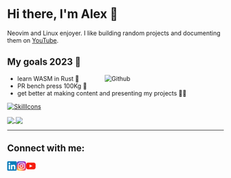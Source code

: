 # Hi there, I'm Alex 👋

Neovim and Linux enjoyer. I like building random projects and documenting them
on [YouTube](https://www.youtube.com/channel/UCQfbjXwtGuJ-7hDMmAm1-rA).

## My goals 2023 🎯

<img width="55%" align="right" alt="Github" src="https://raw.githubusercontent.com/onimur/.github/master/.resources/git-header.svg" />

- learn WASM in Rust 🦀
- PR bench press 100Kg 💪
- get better at making content and presenting my projects 👨‍💻

[![SkillIcons](https://skillicons.dev/icons?i=py,ts,lua,c,flask,aws,linux,bash,git,github,neovim,html,css)](https://skillicons.dev)<br/>

<a href="https://github.com/anuraghazra/github-readme-stats">
  <img height=160 align="center" src="https://github-readme-stats.vercel.app/api?username=alexjercan&theme=transparent&count_private=false&hide_border=false&border_color=30363d" />
</a>
<a href="https://github.com/anuraghazra/convoychat">
  <img height=160 align="center" src="https://github-readme-stats.vercel.app/api/top-langs?username=alexjercan&layout=compact&langs_count=4&count_private=false&card_width=320&hide_border=false&theme=transparent&border_color=30363d" />
</a>

<hr />

## Connect with me:

[<img align="left" alt="alexjercan | LinkedIn" width="22px" src="./assets/linkedin.svg" />][linkedin]
[<img align="left" alt="alexjercan | Instagram" width="22px" src="./assets/instagram.svg" />][instagram]
[<img align="left" alt="alexjercan | YouTube" width="22px" src="./assets/youtube.svg" />][youtube]

[instagram]: https://www.instagram.com/alex_jercan/?hl=ro
[linkedin]: https://www.linkedin.com/in/alex-jercan-42636713a/
[youtube]: https://www.youtube.com/channel/UCQfbjXwtGuJ-7hDMmAm1-rA
